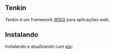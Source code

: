 ## Tenkin

Tenkin é um framework [WSGI] para aplicações web.

## Instalando

Instalando e atualizando cum [pip]:

[WSGI]: https://wsgi.readthedocs.io
[pip]: https://pip.pypa.io/en/stable/quickstart/